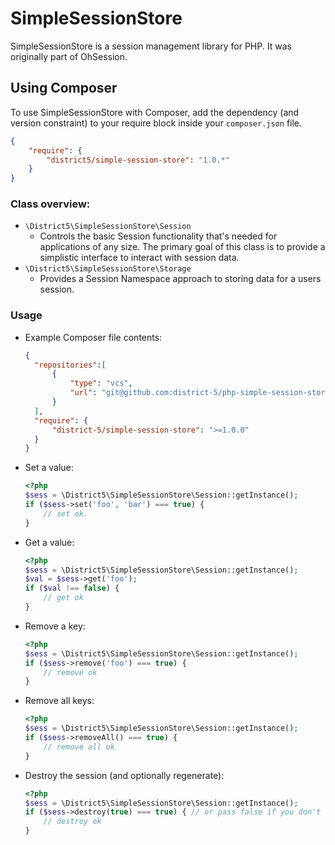SimpleSessionStore
==================

SimpleSessionStore is a session management library for PHP. It was originally part of OhSession.

Using Composer
--------------

To use SimpleSessionStore with Composer, add the dependency (and version constraint) to your require block inside your `composer.json` file.

```json
{
    "require": {
        "district5/simple-session-store": "1.0.*"
    }
}
```

### Class overview:

* `\District5\SimpleSessionStore\Session`
    * Controls the basic Session functionality that's needed for applications of any size.
      The primary goal of this class is to provide a simplistic interface to interact with 
      session data.
* `\District5\SimpleSessionStore\Storage`
    * Provides a Session Namespace approach to storing data for a users session.

### Usage

* Example Composer file contents:
    ```json
    {
      "repositories":[
          {
              "type": "vcs",
              "url": "git@github.com:district-5/php-simple-session-store.git"
          }
      ],
      "require": {
          "district-5/simple-session-store": ">=1.0.0"
      }
    }  
    ```
* Set a value:
    ```php
    <?php
    $sess = \District5\SimpleSessionStore\Session::getInstance();
    if ($sess->set('foo', 'bar') === true) {
        // set ok.
    }
    ```
* Get a value:
    ```php
    <?php
    $sess = \District5\SimpleSessionStore\Session::getInstance();
    $val = $sess->get('foo');
    if ($val !== false) {
        // get ok
    }
    ```
* Remove a key:
    ```php
    <?php
    $sess = \District5\SimpleSessionStore\Session::getInstance();
    if ($sess->remove('foo') === true) {
        // remove ok
    }
    ```
* Remove all keys:
    ```php
    <?php
    $sess = \District5\SimpleSessionStore\Session::getInstance();
    if ($sess->removeAll() === true) {
        // remove all ok
    }
    ```
* Destroy the session (and optionally regenerate):
    ```php
    <?php
    $sess = \District5\SimpleSessionStore\Session::getInstance();
    if ($sess->destroy(true) === true) { // or pass false if you don't want to regenerate a session.
        // destroy ok
    }
    ```
